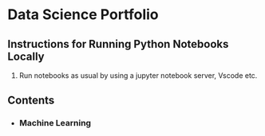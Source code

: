 # Data Science Portfolio

## Instructions for Running Python Notebooks Locally
1. Run notebooks as usual by using a jupyter notebook server, Vscode etc.

## Contents

- ### Machine Learning
